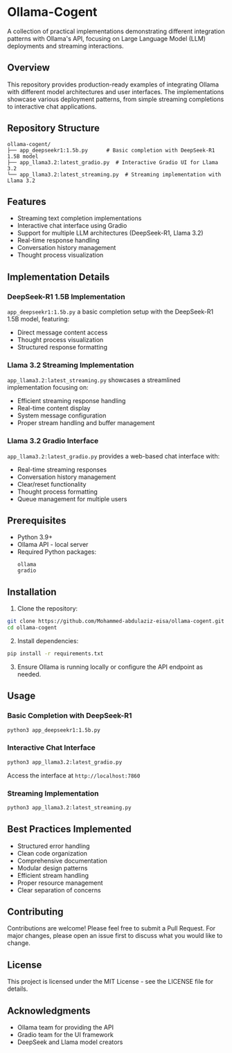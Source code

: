 # Ollama-Cogent

A collection of practical implementations demonstrating different integration patterns with Ollama's API, focusing on Large Language Model (LLM) deployments and streaming interactions.

## Overview

This repository provides production-ready examples of integrating Ollama with different model architectures and user interfaces. The implementations showcase various deployment patterns, from simple streaming completions to interactive chat applications.

## Repository Structure

```
ollama-cogent/
├── app_deepseekr1:1.5b.py      # Basic completion with DeepSeek-R1 1.5B model
├── app_llama3.2:latest_gradio.py  # Interactive Gradio UI for Llama 3.2
└── app_llama3.2:latest_streaming.py  # Streaming implementation with Llama 3.2
```

## Features

- Streaming text completion implementations
- Interactive chat interface using Gradio
- Support for multiple LLM architectures (DeepSeek-R1, Llama 3.2)
- Real-time response handling
- Conversation history management
- Thought process visualization

## Implementation Details

### DeepSeek-R1 1.5B Implementation
`app_deepseekr1:1.5b.py` a basic completion setup with the DeepSeek-R1 1.5B model, featuring:
- Direct message content access
- Thought process visualization
- Structured response formatting

### Llama 3.2 Streaming Implementation
`app_llama3.2:latest_streaming.py` showcases a streamlined implementation focusing on:
- Efficient streaming response handling
- Real-time content display
- System message configuration
- Proper stream handling and buffer management


### Llama 3.2 Gradio Interface
`app_llama3.2:latest_gradio.py` provides a web-based chat interface with:
- Real-time streaming responses
- Conversation history management
- Clear/reset functionality
- Thought process formatting
- Queue management for multiple users

## Prerequisites

- Python 3.9+
- Ollama API - local server
- Required Python packages:
  ```
  ollama
  gradio
  ```

## Installation

1. Clone the repository:
```bash
git clone https://github.com/Mohammed-abdulaziz-eisa/ollama-cogent.git
cd ollama-cogent
```

2. Install dependencies:
```bash
pip install -r requirements.txt
```

3. Ensure Ollama is running locally or configure the API endpoint as needed.

## Usage

### Basic Completion with DeepSeek-R1
```bash
python3 app_deepseekr1:1.5b.py
```

### Interactive Chat Interface
```bash
python3 app_llama3.2:latest_gradio.py
```
Access the interface at `http://localhost:7860`

### Streaming Implementation
```bash
python3 app_llama3.2:latest_streaming.py
```

## Best Practices Implemented

- Structured error handling
- Clean code organization
- Comprehensive documentation
- Modular design patterns
- Efficient stream handling
- Proper resource management
- Clear separation of concerns

## Contributing

Contributions are welcome! Please feel free to submit a Pull Request. For major changes, please open an issue first to discuss what you would like to change.

## License

This project is licensed under the MIT License - see the LICENSE file for details.

## Acknowledgments

- Ollama team for providing the API
- Gradio team for the UI framework
- DeepSeek and Llama model creators